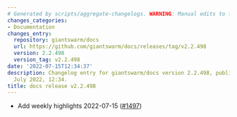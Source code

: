 ```yaml
---
# Generated by scripts/aggregate-changelogs. WARNING: Manual edits to this files will be overwritten.
changes_categories:
- Documentation
changes_entry:
  repository: giantswarm/docs
  url: https://github.com/giantswarm/docs/releases/tag/v2.2.498
  version: 2.2.498
  version_tag: v2.2.498
date: '2022-07-15T12:34:37'
description: Changelog entry for giantswarm/docs version 2.2.498, published on 15
  July 2022, 12:34.
title: docs release v2.2.498
---
```


- Add weekly highlights 2022-07-15 ([#1497](https://github.com/giantswarm/docs/pull/1497))

